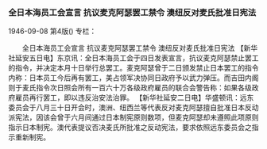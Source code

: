 ### 全日本海员工会宣言  抗议麦克阿瑟罢工禁令  澳纽反对麦氏批准日宪法

1946-09-08
第4版()
专栏：

　　全日本海员工会宣言
    抗议麦克阿瑟罢工禁令
    澳纽反对麦氏批准日宪法
    【新华社延安五日电】东京讯：全日本海员工会于四日发表宣言，抗议麦克阿瑟禁止罢工的指令，并决定本月十日举行总罢工。麦克阿瑟曾于二日颁发禁止日本罢工的指令内称：日本员工今后再有罢工，美占领军决协同日政府予以武力弹压。而吉田内阁则于麦氏指令次日照会所有一百六十万各级政府雇员的联合会警告称：如果各级政府雇员再行罢工，即以违反治安法治罪。
    【新华社延安二日电】华盛顿讯：远东委员会于八月三十日开会时，澳洲、纽西兰等代表反对麦克阿瑟擅自批准日本反动派宪法，因该会曾于六月间通过日本制宪原则数项，但麦克阿瑟却未遵照此项原则指示日本制宪。澳代表提议否决麦氏所批准之反动宪法，要求依照远东委员会之指示重新制宪。
